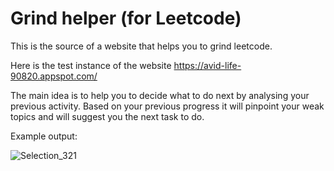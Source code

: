 # Grind helper (for Leetcode)

This is the source of a website that helps you to grind leetcode.

Here is the test instance of the website https://avid-life-90820.appspot.com/

The main idea is to help you to decide what to do next by analysing your previous activity. Based on your previous progress it will pinpoint your weak topics and will suggest you the next task to do.

Example output:

![Selection_321](https://user-images.githubusercontent.com/1616237/136713979-00b80392-cc18-49d4-b9d2-e7b4a97baa32.png)
